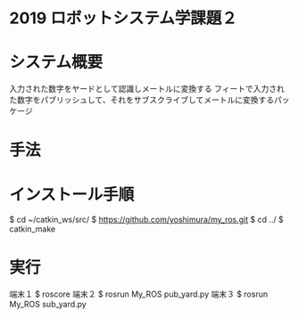 # 2019 ロボットシステム学課題２
# システム概要
入力された数字をヤードとして認識しメートルに変換する
フィートで入力された数字をパブリッシュして、それをサブスクライブしてメートルに変換するパッケージ
# 手法
# インストール手順
$ cd ~/catkin_ws/src/
$ https://github.com/yoshimura/my_ros.git
$ cd ../
$ catkin_make
# 実行
端末１
$ roscore
端末２
$ rosrun My_ROS pub_yard.py
端末３
$ rosrun My_ROS sub_yard.py
